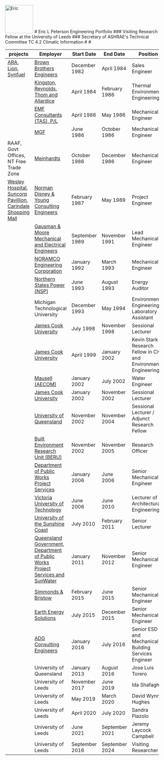 <img width="92" alt="Eric" src="https://github.com/user-attachments/assets/5f89e734-5a71-46c1-a900-6892376699b2">
# Eric L Peterson Engineering Portfolio
### Visiting Research Fellow at the University of Leeds
### Secretary of ASHRAE's Technical Committee TC 4.2 Climatic Information
#
#

| projects | Employer | Start Date	| End Date | Position |
| -------- | -------- | ---------- | -------- | -------- |
| [ARA](BBE_ARA.md), [Lion](BBE_Lion.md), [Synfuel](BBE_Synfuel.md)| [Brown Brothers Engineers](BBE_.md) | December 1982 | April 1984	| Sales Engineer | 
|	| [Kingston, Reynolds, Thom and Allardice](KRTA.md)	| April 1984	| February 1986	| Thermal Environmental Engineering | 
|	| [EMF Consultants (TAS), P/L](EMF.md)	| April 1986	| May 1986 | Mechanical Engineer | 
|	| [MGF](MGF.md)	| June 1986	| October 1986 | Mechanical Engineer | 
|	RAAF, Govt Offices, NT Free Trade Zone| [Meinhardts](Meinhardts.md)	| October 1986	| December 1986	| Mechanical Engineer  | 
|	[Wesley Hospital](Wesley.md), [Suncorp Pavillion](Suncorp.md), [Carindale Shopping Mall](Carindale.md)| [Norman Disney & Young Consulting Engineers](NDY.md)	| February 1987	| May 1989	| Project Engineer	| 
|	| [Gausman & Moore Mechanical and Electrical Engineers](GM.md)	| September 1989	| November 1991	| Lead Mechanical Engineer	| 
|	| [NORAMCO Engineering Corporation](Noramco.md)	| January 1992	| March 1993	| Mechanical Engineer	| 
|	| [Northern States Power (NSP)](NSP.md)	| June 1993	| August 1993	| Energy Auditor | 
|	| Michigan Technological University	| December 1993	| May 1994	| Environmental Engineering Laboratory Assistant | 
|	| [James Cook University](JCU1.md)	| July 1998	| November 1998	| Sessional Lecturer 	| 
|	| [James Cook University](JCU2.md)	| April 1999	| January 2002	| Kevin Stark Research Fellow in Civil and Environmental Engineering	| 
|	| [Mausell (AECOM)](Maunsell.md)	| January 2002	| July 2002	| Water Engineer	| 
|	| [James Cook University](JCU3.md)	| January 2002	| November 2002	| Sessional Lecturer	| 
|	| [University of Queensland](UQ1.md)	| November 2002	| November 2004	| Sessional Lecturer / Adjunct Research Fellow	| 
|	| [Built Environment Research Unit (BERU)](BERU.md)	| November 2002	| November 2005	| Research Officer	| 
|	| [Department of Public Works Project Services](DPW1.md)	| January 2006	| June 2006	| Senior Mechanical Engineer 	| 
|	| [Victoria University of Technology](VU.md)	| June 2006	| June 2010	| Lecturer of Architectural Engineering	| 
|	| [University of the Sunshine Coast](USC.md)	| July 2010	| February 2011	| Senior Lecturer | 
|	| [Queensland Government, Department of Public Works Project Services and SunWater](DPW2.md)| January 2011	| November 2012	| Senior Mechanical Engineer	| 
|	| [Simmonds & Bristow](SB.md)	| February 2015	| June 2015	| Senior Mechanical Engineer  | 
|	| [Earth Energy Solutions](EES.md)	| July 2015	| December 2015	| Senior Mechanical Engineer	| 
|	| [ADG Consulting Engineers](ADG.md)	| January 2016	| July 2016	| Senior ESD and Mechanical Building Services Engineer	| 
|	| University of Queensland	| January 2013	| August 2016	| Jose Luis Torero	| 
|	| University of Leeds	| November 2017	| June 2019	| Ida Shafagh	| 
|	| University of Leeds	| May 2019	| March 2020	| David Wynne Hughes	| 
|	| University of Leeds	| April 2020	| July 2020	| Sandra Piazolo	| 
|	| University of Leeds	| June 2021	| September 2021	| Jeremy Laycock Campbell	| 
|	| University of Leeds	| September 2016	| September 2024	| Visiting Researcher	| 
